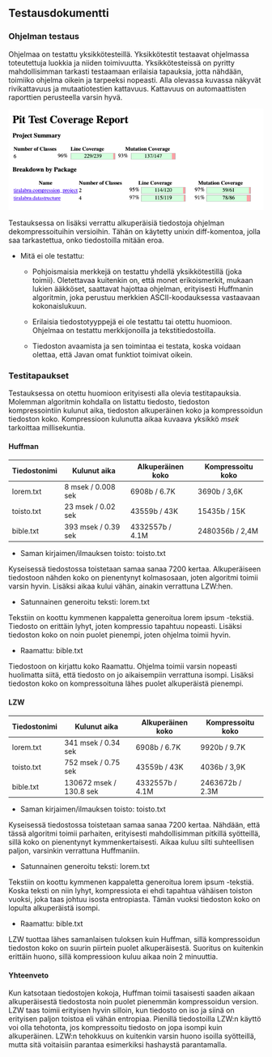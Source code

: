 ## Testausdokumentti

### Ohjelman testaus

Ohjelmaa on testattu yksikkötesteillä. Yksikkötestit testaavat ohjelmassa toteutettuja luokkia ja niiden toimivuutta. Yksikkötesteissä on pyritty mahdollisimman tarkasti testaamaan erilaisia tapauksia, jotta nähdään, toimiiko ohjelma oikein ja tarpeeksi nopeasti. Alla olevassa kuvassa näkyvät rivikattavuus ja mutaatiotestien kattavuus. Kattavuus on automaattisten raporttien perusteella varsin hyvä.

![Kuva mutaatiotestiraportista](picReport.png)

Testauksessa on lisäksi verrattu alkuperäisiä tiedostoja ohjelman dekompressoituihin versioihin. Tähän on käytetty unixin diff-komentoa, jolla saa tarkastettua, onko tiedostoilla mitään eroa.

- Mitä ei ole testattu:
  - Pohjoismaisia merkkejä on testattu yhdellä yksikkötestillä (joka toimii). Oletettavaa kuitenkin on, että monet erikoismerkit, mukaan lukien ääkköset, saattavat hajottaa ohjelman, erityisesti Huffmanin algoritmin, joka perustuu merkkien ASCII-koodauksessa vastaavaan kokonaislukuun.

  - Erilaisia tiedostotyyppejä ei ole testattu tai otettu huomioon. Ohjelmaa on testattu merkkijonoilla ja tekstitiedostoilla.

  - Tiedoston avaamista ja sen toimintaa ei testata, koska voidaan olettaa, että Javan omat funktiot toimivat oikein.

### Testitapaukset

Testauksessa on otettu huomioon erityisesti alla olevia testitapauksia. Molemman algoritmin kohdalla on listattu tiedosto, tiedoston kompressointiin kulunut aika, tiedoston alkuperäinen koko ja kompressoidun tiedoston koko. Kompressioon kulunutta aikaa kuvaava yksikkö _msek_ tarkoittaa millisekuntia.


#### Huffman

| Tiedostonimi | Kulunut aika | Alkuperäinen koko | Kompressoitu koko |
| ------------- | ------------- | ------------- |------------- |
| lorem.txt | 8 msek / 0.008 sek | 6908b / 6.7K | 3690b / 3,6K |
| toisto.txt | 23 msek / 0.02 sek | 43559b / 43K | 15435b / 15K |
| bible.txt | 393 msek / 0.39 sek | 4332557b / 4.1M | 2480356b / 2,4M |

- Saman kirjaimen/ilmauksen toisto: toisto.txt

Kyseisessä tiedostossa toistetaan samaa sanaa 7200 kertaa. Alkuperäiseen tiedostoon nähden koko on pienentynyt kolmasosaan, joten algoritmi toimii varsin hyvin. Lisäksi aikaa kului vähän, ainakin verrattuna LZW:hen.

- Satunnainen generoitu teksti: lorem.txt

Tekstiin on koottu kymmenen kappaletta generoitua lorem ipsum -tekstiä. Tiedosto on erittäin lyhyt, joten kompressio tapahtuu nopeasti. Lisäksi tiedoston koko on noin puolet pienempi, joten ohjelma toimii hyvin. 

- Raamattu: bible.txt

Tiedostoon on kirjattu koko Raamattu. Ohjelma toimii varsin nopeasti huolimatta siitä, että tiedosto on jo aikaisempiin verrattuna isompi. Lisäksi tiedoston koko on kompressoituna lähes puolet alkuperäistä pienempi.

#### LZW

| Tiedostonimi | Kulunut aika | Alkuperäinen koko | Kompressoitu koko |
| ------------- | ------------- | ------------- |------------- |
| lorem.txt  | 341 msek / 0.34 sek | 6908b / 6.7K | 9920b / 9.7K |
| toisto.txt  | 752 msek / 0.75 sek  | 43559b / 43K | 4036b / 3,9K |
| bible.txt | 130672 msek / 130.8 sek | 4332557b / 4.1M | 2463672b / 2.3M |

- Saman kirjaimen/ilmauksen toisto: toisto.txt

Kyseisessä tiedostossa toistetaan samaa sanaa 7200 kertaa. Nähdään, että tässä algoritmi toimii parhaiten, erityisesti mahdollisimman pitkillä syötteillä, sillä koko on pienentynyt kymmenkertaisesti. Aikaa kuluu silti suhteellisen paljon, varsinkin verrattuna Huffmaniin.

- Satunnainen generoitu teksti: lorem.txt

Tekstiin on koottu kymmenen kappaletta generoitua lorem ipsum -tekstiä. Koska teksti on niin lyhyt, kompressiota ei ehdi tapahtua vähäisen toiston vuoksi, joka taas johtuu isosta entropiasta. Tämän vuoksi tiedoston koko on lopulta alkuperäistä isompi.

- Raamattu: bible.txt

LZW tuottaa lähes samanlaisen tuloksen kuin Huffman, sillä kompressoidun tiedoston koko on suurin piirtein puolet alkuperäisestä. Suoritus on kuitenkin erittäin huono, sillä kompressioon kuluu aikaa noin 2 minuuttia.

#### Yhteenveto

Kun katsotaan tiedostojen kokoja, Huffman toimii tasaisesti saaden aikaan alkuperäisestä tiedostosta noin puolet pienemmän kompressoidun version. LZW taas toimii erityisen hyvin silloin, kun tiedosto on iso ja siinä on erityisen paljon toistoa eli vähän entropiaa. Pienillä tiedostoilla LZW:n käyttö voi olla tehotonta, jos kompressoitu tiedosto on jopa isompi kuin alkuperäinen. LZW:n tehokkuus on kuitenkin varsin huono isoilla syötteillä, mutta sitä voitaisiin parantaa esimerkiksi hashaystä parantamalla.
